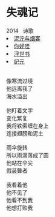 # 失魂记

<nav class="navbar">
  <div class="navbar__inner">
    <div class="navbar__items">
      <span class="badge badge--info">2014</span>&nbsp;&nbsp;
      <span class="badge badge--primary">诗歌</span>
    </div>
    <div class="navbar__items navbar__items--right">
      <li class="pills__item pills__item--active"><a href="/docs/Collection/stuck_in_cloud">泥泞与烟客</a></li>
      <li class="pills__item"><a href="/docs/Collection/how_you_doing">你好哇</a></li>
      <li class="pills__item"><a href="/docs/Collection/ukiyoe">浮世书</a></li>
      <li class="pills__item"><a href="/docs/Collection/anno">纪元</a></li>
    </div>
  </div>
</nav><br />

<div class="card-demo">
  <div class="card">
    <div class="card__body">
      <p>
        像寒流过境<br />他远离我了<br />海水溢出<br /><br />他盯着文字<br />变化繁复<br />我将铁索缠在身上<br />连接翅膀和泥土<br /><br />雨伞旋转<br />所以雨滴落成了圆<br />他站在伞尖<br />假装舞者<br /><br />我看着他<br />他不见了<br />他看不到我<br />他想打败我
      </p>
    </div>
  </div>
</div><br />